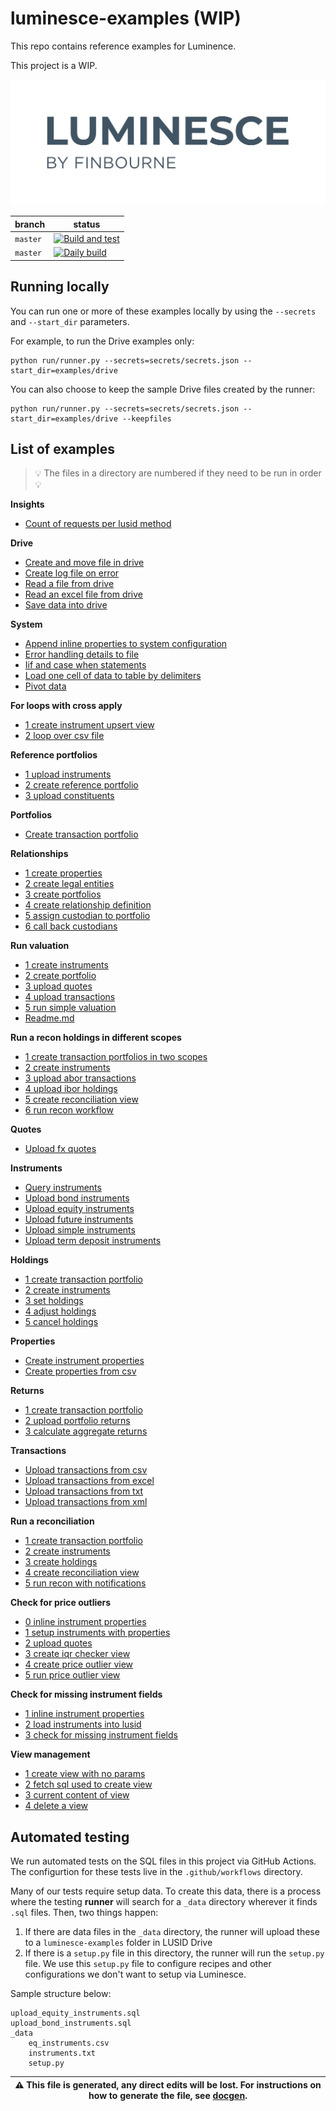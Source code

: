# luminesce-examples (WIP)

This repo contains reference examples for Luminence.

This project is a WIP.

![image info](./logo/luminesce_logo.jpg)

| branch | status |
| --- | --- |
| `master` | [![Build and test](https://github.com/finbourne/luminesce-examples/actions/workflows/build-and-test.yml/badge.svg)](https://github.com/finbourne/luminesce-examples/actions/workflows/build-and-test.yml)|
| `master` | [![Daily build](https://github.com/finbourne/luminesce-examples/actions/workflows/daily-build.yml/badge.svg)](https://github.com/finbourne/luminesce-examples/actions/workflows/daily-build.yml)|

## Running locally

You can run one or more of these examples locally by using the `--secrets` and `--start_dir` parameters.

For example, to run the Drive examples only:

```
python run/runner.py --secrets=secrets/secrets.json --start_dir=examples/drive
```

You can also choose to keep the sample Drive files created by the runner:

```
python run/runner.py --secrets=secrets/secrets.json --start_dir=examples/drive --keepfiles
```

## List of examples

> 💡 The files in a directory are numbered if they need to be run in order 💡

**Insights**
* [Count of requests per lusid method](examples/insights/count-of-requests-per-lusid-method.sql)

**Drive**
* [Create and move file in drive](examples/drive/create-and-move-file-in-drive.sql)
* [Create log file on error](examples/drive/create-log-file-on-error.sql)
* [Read a file from drive](examples/drive/read-a-file-from-drive.sql)
* [Read an excel file from drive](examples/drive/read-an-excel-file-from-drive.sql)
* [Save data into drive](examples/drive/save-data-into-drive.sql)

**System**
* [Append inline properties to system configuration](examples/system/append-inline-properties-to-system-configuration.sql)
* [Error handling details to file](examples/system/error-handling-details-to-file.sql)
* [Iif and case when statements](examples/system/iif-and-case-when-statements.sql)
* [Load one cell of data to table by delimiters](examples/system/load-one-cell-of-data-to-table-by-delimiters.sql)
* [Pivot data](examples/system/pivot-data.sql)

**For loops with cross apply**
* [1 create instrument upsert view](examples/system/for-loops-with-cross-apply/1-create-instrument-upsert-view.sql)
* [2 loop over csv file](examples/system/for-loops-with-cross-apply/2-loop-over-csv-file.sql)

**Reference portfolios**
* [1 upload instruments](examples/lusid/reference-portfolios/1-upload-instruments.sql)
* [2 create reference portfolio](examples/lusid/reference-portfolios/2-create-reference-portfolio.sql)
* [3 upload constituents](examples/lusid/reference-portfolios/3-upload-constituents.sql)

**Portfolios**
* [Create transaction portfolio](examples/lusid/portfolios/create-transaction-portfolio.sql)

**Relationships**
* [1 create properties](examples/lusid/relationships/1-create-properties.sql)
* [2 create legal entities](examples/lusid/relationships/2-create-legal-entities.sql)
* [3 create portfolios](examples/lusid/relationships/3-create-portfolios.sql)
* [4 create relationship definition](examples/lusid/relationships/4-create-relationship-definition.sql)
* [5 assign custodian to portfolio](examples/lusid/relationships/5-assign-custodian-to-portfolio.sql)
* [6 call back custodians](examples/lusid/relationships/6-call-back-custodians.sql)

**Run valuation**
* [1 create instruments](examples/lusid/run-valuation/1-create-instruments.sql)
* [2 create portfolio](examples/lusid/run-valuation/2-create-portfolio.sql)
* [3 upload quotes](examples/lusid/run-valuation/3-upload-quotes.sql)
* [4 upload transactions](examples/lusid/run-valuation/4-upload-transactions.sql)
* [5 run simple valuation](examples/lusid/run-valuation/5-run-simple-valuation.sql)
* [Readme.md](examples/lusid/run-valuation/README.md)

**Run a recon holdings in different scopes**
* [1 create transaction portfolios in two scopes](examples/lusid/run-a-recon-holdings-in-different-scopes/1-create-transaction-portfolios-in-two-scopes.sql)
* [2 create instruments](examples/lusid/run-a-recon-holdings-in-different-scopes/2-create-instruments.sql)
* [3 upload abor transactions](examples/lusid/run-a-recon-holdings-in-different-scopes/3-upload-abor-transactions.sql)
* [4 upload ibor holdings](examples/lusid/run-a-recon-holdings-in-different-scopes/4-upload-ibor-holdings.sql)
* [5 create reconciliation view](examples/lusid/run-a-recon-holdings-in-different-scopes/5-create-reconciliation-view.sql)
* [6 run recon workflow](examples/lusid/run-a-recon-holdings-in-different-scopes/6-run-recon-workflow.sql)

**Quotes**
* [Upload fx quotes](examples/lusid/quotes/upload-fx-quotes.sql)

**Instruments**
* [Query instruments](examples/lusid/instruments/query-instruments.sql)
* [Upload bond instruments](examples/lusid/instruments/upload-bond-instruments.sql)
* [Upload equity instruments](examples/lusid/instruments/upload-equity-instruments.sql)
* [Upload future instruments](examples/lusid/instruments/upload-future-instruments.sql)
* [Upload simple instruments](examples/lusid/instruments/upload-simple-instruments.sql)
* [Upload term deposit instruments](examples/lusid/instruments/upload-term-deposit-instruments.sql)

**Holdings**
* [1 create transaction portfolio](examples/lusid/holdings/1-create-transaction-portfolio.sql)
* [2 create instruments](examples/lusid/holdings/2-create-instruments.sql)
* [3 set holdings](examples/lusid/holdings/3-set-holdings.sql)
* [4 adjust holdings](examples/lusid/holdings/4-adjust-holdings.sql)
* [5 cancel holdings](examples/lusid/holdings/5-cancel-holdings.sql)

**Properties**
* [Create instrument properties](examples/lusid/properties/create-instrument-properties.sql)
* [Create properties from csv](examples/lusid/properties/create-properties-from-csv.sql)

**Returns**
* [1 create transaction portfolio](examples/lusid/returns/1-create-transaction-portfolio.sql)
* [2 upload portfolio returns](examples/lusid/returns/2-upload-portfolio-returns.sql)
* [3 calculate aggregate returns](examples/lusid/returns/3-calculate-aggregate-returns.sql)

**Transactions**
* [Upload transactions from csv](examples/lusid/transactions/upload-transactions-from-csv.sql)
* [Upload transactions from excel](examples/lusid/transactions/upload-transactions-from-excel.sql)
* [Upload transactions from txt](examples/lusid/transactions/upload-transactions-from-txt.sql)
* [Upload transactions from xml](examples/lusid/transactions/upload-transactions-from-xml.sql)

**Run a reconciliation**
* [1 create transaction portfolio](examples/lusid/run-a-reconciliation/1-create-transaction-portfolio.sql)
* [2 create instruments](examples/lusid/run-a-reconciliation/2-create-instruments.sql)
* [3 create holdings](examples/lusid/run-a-reconciliation/3-create-holdings.sql)
* [4 create reconciliation view](examples/lusid/run-a-reconciliation/4-create-reconciliation-view.sql)
* [5 run recon with notifications](examples/lusid/run-a-reconciliation/5-run-recon-with-notifications.sql)

**Check for price outliers**
* [0 inline instrument properties](examples/data-qc-checks/check-for-price-outliers/0-inline-instrument-properties.sql)
* [1 setup instruments with properties](examples/data-qc-checks/check-for-price-outliers/1-setup-instruments-with-properties.sql)
* [2 upload quotes](examples/data-qc-checks/check-for-price-outliers/2-upload-quotes.sql)
* [3 create iqr checker view](examples/data-qc-checks/check-for-price-outliers/3-create-iqr-checker-view.sql)
* [4 create price outlier view](examples/data-qc-checks/check-for-price-outliers/4-create-price-outlier-view.sql)
* [5 run price outlier view](examples/data-qc-checks/check-for-price-outliers/5-run-price-outlier-view.sql)

**Check for missing instrument fields**
* [1 inline instrument properties](examples/data-qc-checks/check-for-missing-instrument-fields/1-inline-instrument-properties.sql)
* [2 load instruments into lusid](examples/data-qc-checks/check-for-missing-instrument-fields/2-load-instruments-into-lusid.sql)
* [3 check for missing instrument fields](examples/data-qc-checks/check-for-missing-instrument-fields/3-check-for-missing-instrument-fields.sql)

**View management**
* [1 create view with no params](examples/view-management/1-create-view-with-no-params.sql)
* [2 fetch sql used to create view](examples/view-management/2-fetch-sql-used-to-create-view.sql)
* [3 current content of view](examples/view-management/3-current-content-of-view.sql)
* [4 delete a view](examples/view-management/4-delete-a-view.sql)


## Automated testing

We run automated tests on the SQL files in this project via GitHub Actions. The configurtion for these tests live in the `.github/workflows`
directory.

Many of our tests require setup data. To create this data, there is a process where the testing <b>runner</b>
will search for a `_data` directory wherever it finds `.sql` files. Then, two things happen:

1. If there are data files in the `_data` directory, the runner will upload these to a `luminesce-examples` folder in
LUSID Drive
2. If there is a `setup.py` file in this directory, the runner will run the `setup.py` file. We use this `setup.py`
file to configure recipes and other configurations we don't want to setup via Luminesce.

Sample structure below:

```
upload_equity_instruments.sql
upload_bond_instruments.sql
_data
    eq_instruments.csv
    instruments.txt
    setup.py
```


| :warning: This file is generated, any direct edits will be lost. For instructions on how to generate the file, see [docgen](docgen). |
| --- |
